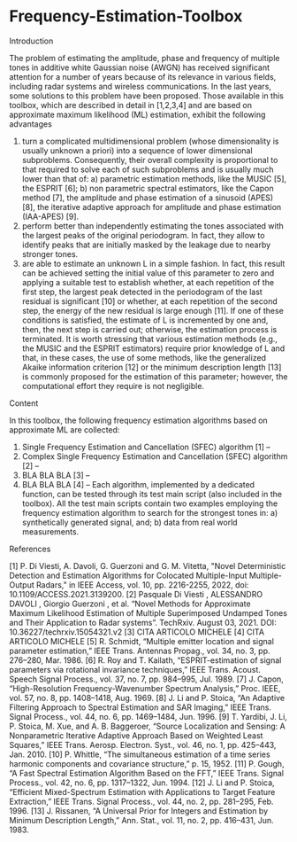 # Frequency-Estimation-Toolbox
Introduction

The problem of estimating the amplitude, phase and frequency of multiple tones in additive white Gaussian noise (AWGN) has received significant attention for a number of years because of its relevance in various fields, including radar systems and wireless communications. In the last years, some solutions to this problem have been proposed. Those available in this toolbox, which are described in detail in [1,2,3,4] and are based on approximate maximum likelihood (ML) estimation, exhibit the following advantages
1. turn a complicated multidimensional problem (whose dimensionality is usually unknown a priori) into a sequence of lower dimensional subproblems. Consequently, their overall complexity is proportional to that required to solve each of such subproblems and is usually much lower than that of: a) parametric estimation methods, like the MUSIC [5], the ESPRIT [6]; b) non parametric spectral estimators, like the Capon method [7], the amplitude and phase estimation of a sinusoid (APES) [8], the iterative adaptive approach for amplitude and phase estimation (IAA-APES) [9].
2. perform better than independently estimating the tones associated with the largest peaks of the original periodogram. In fact, they allow to identify peaks that are initially masked by the leakage due to nearby stronger tones. 
3. are able to estimate an unknown L in a simple fashion. In fact, this result can be achieved setting the initial value of this parameter to zero and applying a suitable test to establish whether, at each repetition of the first step, the largest peak detected in the periodogram of the last residual is significant [10] or whether, at each repetition of the second step, the energy of the new residual is large enough [11]. If one of these conditions is satisfied, the estimate of L is incremented by one and, then, the next step is carried out; otherwise, the estimation process is terminated. It is worth stressing that various estimation methods (e.g., the MUSIC and the ESPRIT estimators) require prior knowledge of L and that, in these cases, the use of some methods, like the generalized Akaike information criterion [12] or the minimum description length [13] is commonly proposed for the estimation of this parameter; however, the computational effort they require is not negligible.

Content

In this toolbox, the following frequency estimation algorithms based on approximate ML are collected:
1.	Single Frequency Estimation and Cancellation (SFEC) algorithm [1] – 
2.	Complex Single Frequency Estimation and Cancellation (SFEC) algorithm [2] – 
3.	BLA BLA BLA [3] –
4.	BLA BLA BLA [4] –
Each algorithm, implemented by a dedicated function, can be tested through its test main script (also included in the toolbox). All the test main scripts contain two examples employing the frequency estimation algorithm to search for the strongest tones in: a) synthetically generated signal, and; b) data from real world measurements.

References

[1] P. Di Viesti, A. Davoli, G. Guerzoni and G. M. Vitetta, "Novel Deterministic Detection and Estimation Algorithms for Colocated Multiple-Input Multiple-Output Radars," in IEEE Access, vol. 10, pp. 2216-2255, 2022, doi: 10.1109/ACCESS.2021.3139200.
[2] Pasquale Di Viesti , ALESSANDRO DAVOLI , Giorgio Guerzoni , et al. “Novel Methods for Approximate Maximum Likelihood Estimation of Multiple Superimposed Undamped Tones and Their Application to Radar systems”. TechRxiv. August 03, 2021. DOI: 10.36227/techrxiv.15054321.v2
[3] CITA ARTICOLO MICHELE
[4] CITA ARTICOLO MICHELE
[5] R. Schmidt, “Multiple emitter location and signal parameter estimation,” IEEE Trans. Antennas Propag., vol. 34, no. 3, pp. 276–280, Mar. 1986.
[6] R. Roy and T. Kailath, “ESPRIT-estimation of signal parameters via rotational invariance techniques,” IEEE Trans. Acoust. Speech Signal Process., vol. 37, no. 7, pp. 984–995, Jul. 1989.
[7] J. Capon, “High-Resolution Frequency-Wavenumber Spectrum Analysis,” Proc. IEEE, vol. 57, no. 8, pp. 1408–1418, Aug. 1969. 
[8] J. Li and P. Stoica, “An Adaptive Filtering Approach to Spectral Estimation and SAR Imaging,” IEEE Trans. Signal Process., vol. 44, no. 6, pp. 1469–1484, Jun. 1996. 
[9] T. Yardibi, J. Li, P. Stoica, M. Xue, and A. B. Baggeroer, “Source Localization and Sensing: A Nonparametric Iterative Adaptive Approach Based on Weighted Least Squares,” IEEE Trans. Aerosp. Electron. Syst., vol. 46, no. 1, pp. 425–443, Jan. 2010.
[10] P. Whittle, “The simultaneous estimation of a time series harmonic components and covariance structure,” p. 15, 1952.
[11] P. Gough, “A Fast Spectral Estimation Algorithm Based on the FFT,” IEEE Trans. Signal Process., vol. 42, no. 6, pp. 1317–1322, Jun. 1994. 
[12] J. Li and P. Stoica, “Efficient Mixed-Spectrum Estimation with Applications to Target Feature Extraction,” IEEE Trans. Signal Process., vol. 44, no. 2, pp. 281–295, Feb. 1996. 
[13] J. Rissanen, “A Universal Prior for Integers and Estimation by Minimum Description Length,” Ann. Stat., vol. 11, no. 2, pp. 416–431, Jun. 1983.
